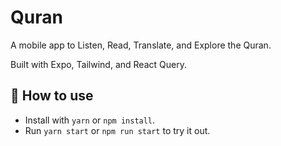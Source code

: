 # Quran

<p>
  A mobile app to Listen, Read, Translate, and Explore the Quran.
</p>
  Built with Expo, Tailwind, and React Query.

## 🚀 How to use

- Install with `yarn` or `npm install`.
- Run `yarn start` or `npm run start` to try it out.
